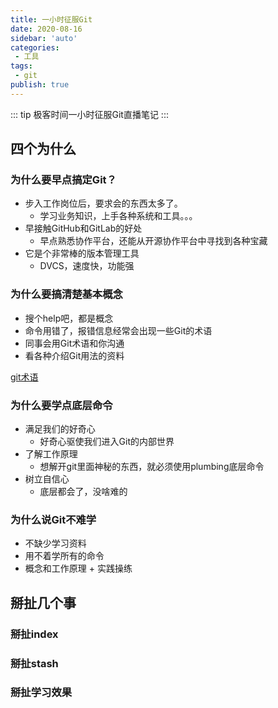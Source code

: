 ```yaml
---
title: 一小时征服Git
date: 2020-08-16
sidebar: 'auto'
categories:
 - 工具
tags:
 - git
publish: true
---
```


::: tip 
极客时间一小时征服Git直播笔记
:::

<!-- more -->

## 四个为什么

### 为什么要早点搞定Git？

* 步入工作岗位后，要求会的东西太多了。
  * 学习业务知识，上手各种系统和工具。。。
* 早接触GitHub和GitLab的好处
  * 早点熟悉协作平台，还能从开源协作平台中寻找到各种宝藏
* 它是个非常棒的版本管理工具
  * DVCS，速度快，功能强

### 为什么要搞清楚基本概念

* 搜个help吧，都是概念
* 命令用错了，报错信息经常会出现一些Git的术语
* 同事会用Git术语和你沟通
* 看各种介绍Git用法的资料

[git术语](https://git-scm.com/docs/gitglossary)

### 为什么要学点底层命令

* 满足我们的好奇心
  * 好奇心驱使我们进入Git的内部世界
* 了解工作原理
  * 想解开git里面神秘的东西，就必须使用plumbing底层命令
* 树立自信心
  * 底层都会了，没啥难的

### 为什么说Git不难学

* 不缺少学习资料
* 用不着学所有的命令
* 概念和工作原理 + 实践操练



## 掰扯几个事

### 掰扯index



### 掰扯stash



### 掰扯学习效果